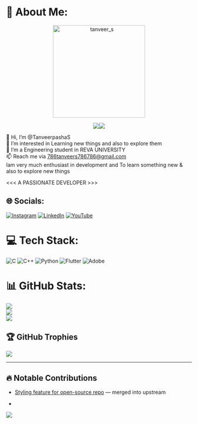 # 💫 About Me:

<p align="center">
<img alt="tanveer_s" align="center" height=250 width=250 src="https://images.squarespace-cdn.com/content/v1/5769fc401b631bab1addb2ab/1541580611624-TE64QGKRJG8SWAIUS7NS/ke17ZwdGBToddI8pDm48kPoswlzjSVMM-SxOp7CV59BZw-zPPgdn4jUwVcJE1ZvWQUxwkmyExglNqGp0IvTJZamWLI2zvYWH8K3-s_4yszcp2ryTI0HqTOaaUohrI8PI6FXy8c9PWtBlqAVlUS5izpdcIXDZqDYvprRqZ29Pw0o/coding-freak.gif"/>
<p align="center"><img align="center" src="https://readme-typing-svg.herokuapp.com?
<p align="center"><img align="center" src="https://readme-typing-svg.herokuapp.com?font=&size=35&color=F73529&vCenter=true&width=600&height=100&lines=Hi+I'm+%F0%9F%91%8B%2C+Tanveer+S;Welcome+to+my+github+profile+!!!(https://git.io/typing-svg)"/></p>

👋 Hi, I’m @TanveerpashaS<br>👀 I’m interested in Learning new things and also to explore them<br>🌱 I’m  a Engineering student in REVA UNIVERSITY<br>📫 Reach me via 786tanveers786786@gmail.com<br>Iam very much enthusiast in development and To learn something new  &  also to explore new things <br>

  <<<  A PASSIONATE DEVELOPER  >>>


## 🌐 Socials:
[![Instagram](https://img.shields.io/badge/Instagram-%23E4405F.svg?logo=Instagram&logoColor=white)](https://instagram.com/tanveer.s__00) [![LinkedIn](https://img.shields.io/badge/LinkedIn-%230077B5.svg?logo=linkedin&logoColor=white)](https://linkedin.com/in/tanveers786) [![YouTube](https://img.shields.io/badge/YouTube-%23FF0000.svg?logo=YouTube&logoColor=white)](https://youtube.com/@veergamer7434) 

# 💻 Tech Stack:
![C](https://img.shields.io/badge/c-%2300599C.svg?style=flat-square&logo=c&logoColor=white) ![C++](https://img.shields.io/badge/c++-%2300599C.svg?style=flat-square&logo=c%2B%2B&logoColor=white) ![Python](https://img.shields.io/badge/python-3670A0?style=flat-square&logo=python&logoColor=ffdd54) ![Flutter](https://img.shields.io/badge/Flutter-%2302569B.svg?style=flat-square&logo=Flutter&logoColor=white) ![Adobe](https://img.shields.io/badge/adobe-%23FF0000.svg?style=flat-square&logo=adobe&logoColor=white)
# 📊 GitHub Stats:
![](https://github-readme-stats.vercel.app/api?username=TanveerpashaS&theme=highcontrast&hide_border=false&include_all_commits=true&count_private=true)<br/>
![](https://github-readme-streak-stats.herokuapp.com/?user=TanveerpashaS&theme=highcontrast&hide_border=false)<br/>
![](https://github-readme-stats.vercel.app/api/top-langs/?username=TanveerpashaS&theme=highcontrast&hide_border=false&include_all_commits=true&count_private=true&layout=compact)

## 🏆 GitHub Trophies
![](https://github-profile-trophy.vercel.app/?username=TanveerpashaS&theme=radical&no-frame=false&no-bg=true&margin-w=4)

---
## 🔥 Notable Contributions
- [Styling feature for open-source repo](https://github.com/tanveers00/open-source/pull/1) — merged into upstream

- 
[![](https://visitcount.itsvg.in/api?id=TanveerpashaS&icon=5&color=11)](https://visitcount.itsvg.in)

